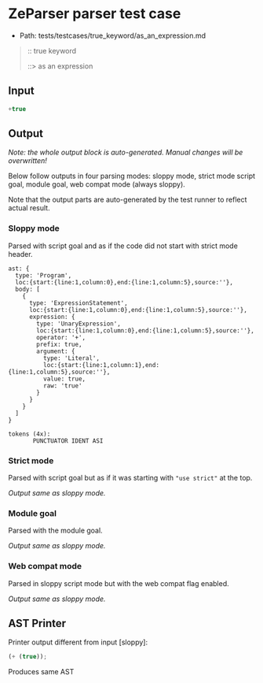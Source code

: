 # ZeParser parser test case

- Path: tests/testcases/true_keyword/as_an_expression.md

> :: true keyword
>
> ::> as an expression

## Input

`````js
+true
`````

## Output

_Note: the whole output block is auto-generated. Manual changes will be overwritten!_

Below follow outputs in four parsing modes: sloppy mode, strict mode script goal, module goal, web compat mode (always sloppy).

Note that the output parts are auto-generated by the test runner to reflect actual result.

### Sloppy mode

Parsed with script goal and as if the code did not start with strict mode header.

`````
ast: {
  type: 'Program',
  loc:{start:{line:1,column:0},end:{line:1,column:5},source:''},
  body: [
    {
      type: 'ExpressionStatement',
      loc:{start:{line:1,column:0},end:{line:1,column:5},source:''},
      expression: {
        type: 'UnaryExpression',
        loc:{start:{line:1,column:0},end:{line:1,column:5},source:''},
        operator: '+',
        prefix: true,
        argument: {
          type: 'Literal',
          loc:{start:{line:1,column:1},end:{line:1,column:5},source:''},
          value: true,
          raw: 'true'
        }
      }
    }
  ]
}

tokens (4x):
       PUNCTUATOR IDENT ASI
`````

### Strict mode

Parsed with script goal but as if it was starting with `"use strict"` at the top.

_Output same as sloppy mode._

### Module goal

Parsed with the module goal.

_Output same as sloppy mode._

### Web compat mode

Parsed in sloppy script mode but with the web compat flag enabled.

_Output same as sloppy mode._

## AST Printer

Printer output different from input [sloppy]:

````js
(+ (true));
````

Produces same AST
